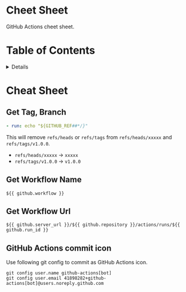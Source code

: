 # Cheet Sheet

GitHub Actions cheet sheet.

# Table of Contents

<!-- START doctoc generated TOC please keep comment here to allow auto update -->
<!-- DON'T EDIT THIS SECTION, INSTEAD RE-RUN doctoc TO UPDATE -->
<details>
<summary>Details</summary>

- [Cheat Sheet](#cheat-sheet)
  - [Get Tag, Branch](#get-tag-branch)
  - [Get Workflow Name](#get-workflow-name)
  - [Get Workflow Url](#get-workflow-url)

</details>
<!-- END doctoc generated TOC please keep comment here to allow auto update -->

# Cheat Sheet

## Get Tag, Branch

```yaml
- run: echo "${GITHUB_REF##*/}"
```

This will remove `refs/heads` or `refs/tags` from `refs/heads/xxxxx` and `refs/tags/v1.0.0`.

* `refs/heads/xxxxx` -> `xxxxx`
* `refs/tags/v1.0.0` -> `v1.0.0`

## Get Workflow Name

```
${{ github.workflow }}
```

## Get Workflow Url

```
${{ github.server_url }}/${{ github.repository }}/actions/runs/${{ github.run_id }}
```

## GitHub Actions commit icon

Use following git config to commit as GitHub Actions icon.

```shell
git config user.name github-actions[bot]
git config user.email 41898282+github-actions[bot]@users.noreply.github.com
```
